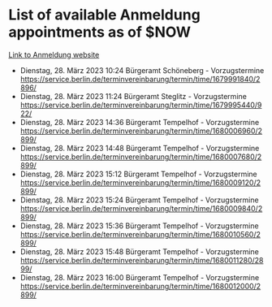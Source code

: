 # List of available Anmeldung appointments as of $NOW
[Link to Anmeldung website](https://service.berlin.de/terminvereinbarung/termin/tag.php?termin=1&anliegen[]=120686&dienstleisterlist=122210,122217,327316,122219,327312,122227,327314,122231,327346,122243,327348,122254,122252,329742,122260,329745,122262,329748,122271,327278,122273,327274,122277,327276,330436,122280,327294,122282,327290,122284,327292,122291,327270,122285,327266,122286,327264,122296,327268,150230,329760,122297,327286,122294,327284,122312,329763,122314,329775,122304,327330,122311,327334,122309,327332,317869,122281,327352,122279,329772,122283,122276,327324,122274,327326,122267,329766,122246,327318,122251,327320,122257,327322,122208,327298,122226,327300&herkunft=http%3A%2F%2Fservice.berlin.de%2Fdienstleistung%2F120686%2F)
- Dienstag, 28. März 2023 10:24 Bürgeramt Schöneberg - Vorzugstermine https://service.berlin.de/terminvereinbarung/termin/time/1679991840/2896/
- Dienstag, 28. März 2023 11:24 Bürgeramt Steglitz - Vorzugstermine https://service.berlin.de/terminvereinbarung/termin/time/1679995440/922/
- Dienstag, 28. März 2023 14:36 Bürgeramt Tempelhof - Vorzugstermine https://service.berlin.de/terminvereinbarung/termin/time/1680006960/2899/
- Dienstag, 28. März 2023 14:48 Bürgeramt Tempelhof - Vorzugstermine https://service.berlin.de/terminvereinbarung/termin/time/1680007680/2899/
- Dienstag, 28. März 2023 15:12 Bürgeramt Tempelhof - Vorzugstermine https://service.berlin.de/terminvereinbarung/termin/time/1680009120/2899/
- Dienstag, 28. März 2023 15:24 Bürgeramt Tempelhof - Vorzugstermine https://service.berlin.de/terminvereinbarung/termin/time/1680009840/2899/
- Dienstag, 28. März 2023 15:36 Bürgeramt Tempelhof - Vorzugstermine https://service.berlin.de/terminvereinbarung/termin/time/1680010560/2899/
- Dienstag, 28. März 2023 15:48 Bürgeramt Tempelhof - Vorzugstermine https://service.berlin.de/terminvereinbarung/termin/time/1680011280/2899/
- Dienstag, 28. März 2023 16:00 Bürgeramt Tempelhof - Vorzugstermine https://service.berlin.de/terminvereinbarung/termin/time/1680012000/2899/
